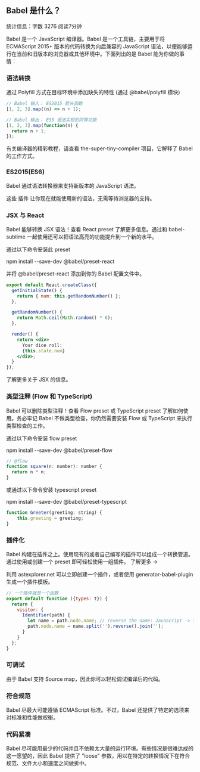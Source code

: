 ## Babel 是什么？

统计信息：字数 3276  阅读7分钟


Babel 是一个 JavaScript 编译器。Babel 是一个工具链，主要用于将 ECMAScript 2015+ 版本的代码转换为向后兼容的 JavaScript 语法，以便能够运行在当前和旧版本的浏览器或其他环境中。下面列出的是 Babel 能为你做的事情：

### 语法转换

通过 Polyfill 方式在目标环境中添加缺失的特性 (通过 @babel/polyfill 模块)
~~~jsx
// Babel 输入： ES2015 箭头函数
[1, 2, 3].map((n) => n + 1);

// Babel 输出： ES5 语法实现的同等功能
[1, 2, 3].map(function(n) {
  return n + 1;
});
~~~

有关编译器的精彩教程，请查看 the-super-tiny-compiler 项目，它解释了 Babel 的工作方式。

### ES2015(ES6)

Babel 通过语法转换器来支持新版本的 JavaScript 语法。

这些 插件 让你现在就能使用新的语法，无需等待浏览器的支持。

### JSX 与 React

Babel 能够转换 JSX 语法！查看 React preset 了解更多信息。通过和 babel-sublime 一起使用还可以把语法高亮的功能提升到一个新的水平。

通过以下命令安装此 preset

npm install --save-dev @babel/preset-react


并将 @babel/preset-react 添加到你的 Babel 配置文件中。

~~~jsx
export default React.createClass({
  getInitialState() {
    return { num: this.getRandomNumber() };
  },

  getRandomNumber() {
    return Math.ceil(Math.random() * 6);
  },

  render() {
    return <div>
      Your dice roll:
      {this.state.num}
    </div>;
  }
});
~~~

了解更多关于 JSX 的信息。

### 类型注释 (Flow 和 TypeScript)

Babel 可以删除类型注释！查看 Flow preset 或 TypeScript preset 了解如何使用。务必牢记 Babel 不做类型检查，你仍然需要安装 Flow 或 TypeScript 来执行类型检查的工作。

通过以下命令安装 flow preset

npm install --save-dev @babel/preset-flow

~~~jsx
// @flow
function square(n: number): number {
  return n * n;
}
~~~

或通过以下命令安装 typescript preset

npm install --save-dev @babel/preset-typescript

~~~jsx
function Greeter(greeting: string) {
    this.greeting = greeting;
}
~~~

### 插件化

Babel 构建在插件之上。使用现有的或者自己编写的插件可以组成一个转换管道。通过使用或创建一个 preset 即可轻松使用一组插件。 了解更多 →

利用 astexplorer.net 可以立即创建一个插件，或者使用 generator-babel-plugin 生成一个插件模板。
~~~jsx
// 一个插件就是一个函数
export default function ({types: t}) {
  return {
    visitor: {
      Identifier(path) {
        let name = path.node.name; // reverse the name: JavaScript -> tpircSavaJ
        path.node.name = name.split('').reverse().join('');
      }
    }
  };
}
~~~


### 可调试

由于 Babel 支持 Source map，因此你可以轻松调试编译后的代码。

### 符合规范

Babel 尽最大可能遵循 ECMAScript 标准。不过，Babel 还提供了特定的选项来对标准和性能做权衡。

### 代码紧凑

Babel 尽可能用最少的代码并且不依赖太大量的运行环境。有些情况是很难达成的这一愿望的，因此 Babel 提供了 "loose" 参数，用以在特定的转换情况下在符合规范、文件大小和速度之间做折中。
